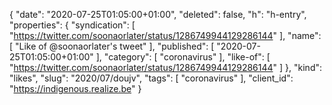 {
  "date": "2020-07-25T01:05:00+01:00",
  "deleted": false,
  "h": "h-entry",
  "properties": {
    "syndication": [
      "https://twitter.com/soonaorlater/status/1286749944129286144"
    ],
    "name": [
      "Like of @soonaorlater's tweet"
    ],
    "published": [
      "2020-07-25T01:05:00+01:00"
    ],
    "category": [
      "coronavirus"
    ],
    "like-of": [
      "https://twitter.com/soonaorlater/status/1286749944129286144"
    ]
  },
  "kind": "likes",
  "slug": "2020/07/doujv",
  "tags": [
    "coronavirus"
  ],
  "client_id": "https://indigenous.realize.be"
}
